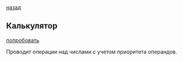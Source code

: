 [назад](../../readme.md)

## Калькулятор

[попробовать](https://slowsleep.github.io/php-sf/bjs/07_Number_and_string/index.html)

Проводит операции над числами с учетом приоритета операндов.
